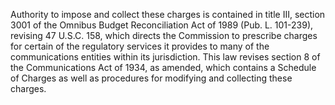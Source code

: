Authority to impose and collect these charges is contained in title III, section 3001 of the Omnibus Budget Reconciliation Act of 1989 (Pub. L. 101-239), revising 47 U.S.C. 158, which directs the Commission to prescribe charges for certain of the regulatory services it provides to many of the communications entities within its jurisdiction. This law revises section 8 of the Communications Act of 1934, as amended, which contains a Schedule of Charges as well as procedures for modifying and collecting these charges.

